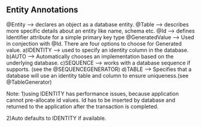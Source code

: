 Entity Annotations
------------------

@Entity --> declares an object as a database entity.
@Table  --> describes more specific details about an entity like name, schema etc.
@Id --> defines Identifier attribute for a simple primary key type
@GeneratedValue --> Used in conjection with @Id. There are four options to choose for Generated value.
	a)IDENTITY --> used to specify an identity column in the database.
	b)AUTO --> Automatically chooses an implementation based on the underlying database.
	c)SEQUENCE --> works with a database sequence if supports. (see the @SEQUENCEGENERATOR)
	d)TABLE --> Specifies that a database will use an identity table and column to ensure uniqueness.(see @TableGenerator) 
		
	
Note: 
1)using IDENTITY has performance issues, because application cannot pre-allocate id values. Id has to be inserted by database and returned to the application after the transaction is completed.

2)Auto defaults to IDENTITY if available. 